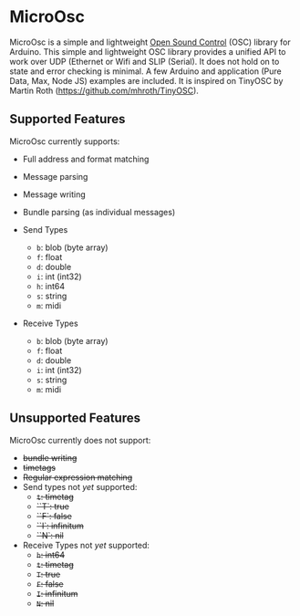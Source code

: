 # MicroOsc

MicroOsc is a simple and lightweight [Open Sound Control](http://opensoundcontrol.org/) (OSC) library for Arduino. 
This simple and lightweight OSC library provides a unified API to work over UDP (Ethernet or Wifi and SLIP (Serial). 
It does not hold on to state and error checking is minimal.
A few Arduino and application (Pure Data, Max, Node JS) examples are included.
It is inspired on TinyOSC by Martin Roth (https://github.com/mhroth/TinyOSC).

## Supported Features
MicroOsc currently supports:
* Full address and format matching
* Message parsing
* Message writing
* Bundle parsing (as individual messages)
* Send Types
  * `b`: blob (byte array)
  * `f`: float
  * `d`: double
  * `i`: int (int32)
  * `h`: int64
  * `s`: string
  * `m`: midi

* Receive Types
  * `b`: blob (byte array)
  * `f`: float
  * `d`: double
  * `i`: int (int32)
  * `s`: string
  * `m`: midi

## Unsupported Features
MicroOsc currently does not support:
* ~~bundle writing~~
* ~~timetags~~
* ~~Regular expression matching~~
* Send types not *yet* supported:
  * ~~`t`: timetag~~
  * ~~``T`: true~~
  * ~~``F`: false~~
  * ~~``I`: infinitum~~
  * ~~``N`: nil~~
* Receive Types not *yet* supported:
  * ~~`h`: int64~~
  * ~~`t`: timetag~~
  * ~~`T`: true~~
  * ~~`F`: false~~
  * ~~`I`: infinitum~~
  * ~~`N`: nil~~
  
